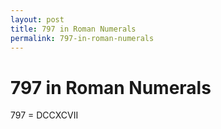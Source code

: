 ```yaml
---
layout: post
title: 797 in Roman Numerals
permalink: 797-in-roman-numerals
---
```


# 797 in Roman Numerals

797 = DCCXCVII
